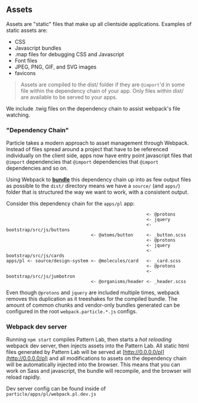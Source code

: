 ## Assets

Assets are "static" files that make up all clientside applications. Examples of static assets are:

- CSS
- Javascript bundles
- .map files for debugging CSS and Javascript
- Font files
- JPEG, PNG, GIF, and SVG images
- favicons

> Assets are compiled to the dist/ folder if they are `@import`'d in some file within the dependency chain of your app. Only files within dist/ are available to be served to your apps.

We include .twig files on the dependency chain to assist webpack's file watching.

### "Dependency Chain"

Particle takes a modern approach to asset management through Webpack. Instead of files spread around a project that have to be referenced individually on the client side, apps now have entry point javascript files that `@import` dependencies that `@import` dependencies that `@import` dependencies and so on.

Using Webpack to **[bundle](https://webpack.js.org/guides/getting-started/#creating-a-bundle)** this dependency chain up into as few output files as possible to the `dist/` directory means we have a `source/` (and `apps/`) folder that is structured the way we want to work, with a consistent output.

Consider this dependency chain for the `apps/pl` app:

                                                         <- @protons
                                                         <- jquery
                                                         <- bootstrap/src/js/buttons
                                    <- @atoms/button     <- _button.scss
                                                         <- @protons
                                                         <- jquery
                                                         <- bootstrap/src/js/cards
    apps/pl <- source/design-system <- @molecules/card   <- _card.scss
                                                         <- @protons
                                                         <- bootstrap/src/js/jumbotron
                                    <- @organisms/header <- _header.scss
                                    
                                    
                                    
Even though `@protons` and `jquery` are included multiple times, webpack removes this duplication as it treeshakes for the compiled bundle. The amount of common chunks and vendor-only bundles generated can be configured in the root `webpack.particle.*.js` configs.

### Webpack dev server

Running `npm start` compiles Pattern Lab, then starts a *hot reloading* webpack dev server, then injects assets into the Pattern Lab. All static html files generated by Pattern Lab will be served at [http://0.0.0.0/pl](http://0.0.0.0/pl) and all modifications to assets on the dependency chain will be automatically injected into the browser. This means that you can work on Sass and javascript, the bundle will recompile, and the browser will reload rapidly.

Dev server config can be found inside of `particle/apps/pl/webpack.pl.dev.js`
